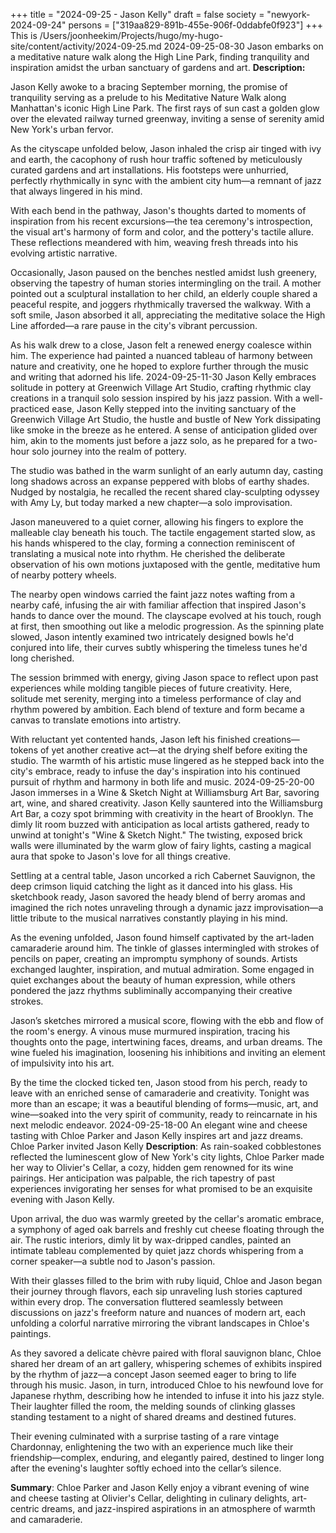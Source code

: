 +++
title = "2024-09-25 - Jason Kelly"
draft = false
society = "newyork-2024-09-24"
persons = ["319aa829-891b-455e-906f-0ddabfe0f923"]
+++
This is /Users/joonheekim/Projects/hugo/my-hugo-site/content/activity/2024-09-25.md
2024-09-25-08-30
Jason embarks on a meditative nature walk along the High Line Park, finding tranquility and inspiration amidst the urban sanctuary of gardens and art.
**Description:** 

Jason Kelly awoke to a bracing September morning, the promise of tranquility serving as a prelude to his Meditative Nature Walk along Manhattan's iconic High Line Park. The first rays of sun cast a golden glow over the elevated railway turned greenway, inviting a sense of serenity amid New York's urban fervor. 

As the cityscape unfolded below, Jason inhaled the crisp air tinged with ivy and earth, the cacophony of rush hour traffic softened by meticulously curated gardens and art installations. His footsteps were unhurried, perfectly rhythmically in sync with the ambient city hum—a remnant of jazz that always lingered in his mind.

With each bend in the pathway, Jason's thoughts darted to moments of inspiration from his recent excursions—the tea ceremony's introspection, the visual art's harmony of form and color, and the pottery's tactile allure. These reflections meandered with him, weaving fresh threads into his evolving artistic narrative.

Occasionally, Jason paused on the benches nestled amidst lush greenery, observing the tapestry of human stories intermingling on the trail. A mother pointed out a sculptural installation to her child, an elderly couple shared a peaceful respite, and joggers rhythmically traversed the walkway. With a soft smile, Jason absorbed it all, appreciating the meditative solace the High Line afforded—a rare pause in the city's vibrant percussion.

As his walk drew to a close, Jason felt a renewed energy coalesce within him. The experience had painted a nuanced tableau of harmony between nature and creativity, one he hoped to explore further through the music and writing that adorned his life.
2024-09-25-11-30
Jason Kelly embraces solitude in pottery at Greenwich Village Art Studio, crafting rhythmic clay creations in a tranquil solo session inspired by his jazz passion.
With a well-practiced ease, Jason Kelly stepped into the inviting sanctuary of the Greenwich Village Art Studio, the hustle and bustle of New York dissipating like smoke in the breeze as he entered. A sense of anticipation glided over him, akin to the moments just before a jazz solo, as he prepared for a two-hour solo journey into the realm of pottery.

The studio was bathed in the warm sunlight of an early autumn day, casting long shadows across an expanse peppered with blobs of earthy shades. Nudged by nostalgia, he recalled the recent shared clay-sculpting odyssey with Amy Ly, but today marked a new chapter—a solo improvisation.

Jason maneuvered to a quiet corner, allowing his fingers to explore the malleable clay beneath his touch. The tactile engagement started slow, as his hands whispered to the clay, forming a connection reminiscent of translating a musical note into rhythm. He cherished the deliberate observation of his own motions juxtaposed with the gentle, meditative hum of nearby pottery wheels.

The nearby open windows carried the faint jazz notes wafting from a nearby café, infusing the air with familiar affection that inspired Jason's hands to dance over the mound. The clayscape evolved at his touch, rough at first, then smoothing out like a melodic progression. As the spinning plate slowed, Jason intently examined two intricately designed bowls he'd conjured into life, their curves subtly whispering the timeless tunes he'd long cherished.

The session brimmed with energy, giving Jason space to reflect upon past experiences while molding tangible pieces of future creativity. Here, solitude met serenity, merging into a timeless performance of clay and rhythm powered by ambition. Each blend of texture and form became a canvas to translate emotions into artistry.

With reluctant yet contented hands, Jason left his finished creations—tokens of yet another creative act—at the drying shelf before exiting the studio. The warmth of his artistic muse lingered as he stepped back into the city's embrace, ready to infuse the day's inspiration into his continued pursuit of rhythm and harmony in both life and music.
2024-09-25-20-00
Jason immerses in a Wine & Sketch Night at Williamsburg Art Bar, savoring art, wine, and shared creativity.
Jason Kelly sauntered into the Williamsburg Art Bar, a cozy spot brimming with creativity in the heart of Brooklyn. The dimly lit room buzzed with anticipation as local artists gathered, ready to unwind at tonight's "Wine & Sketch Night." The twisting, exposed brick walls were illuminated by the warm glow of fairy lights, casting a magical aura that spoke to Jason's love for all things creative.

Settling at a central table, Jason uncorked a rich Cabernet Sauvignon, the deep crimson liquid catching the light as it danced into his glass. His sketchbook ready, Jason savored the heady blend of berry aromas and imagined the rich notes unraveling through a dynamic jazz improvisation—a little tribute to the musical narratives constantly playing in his mind.

As the evening unfolded, Jason found himself captivated by the art-laden camaraderie around him. The tinkle of glasses intermingled with strokes of pencils on paper, creating an impromptu symphony of sounds. Artists exchanged laughter, inspiration, and mutual admiration. Some engaged in quiet exchanges about the beauty of human expression, while others pondered the jazz rhythms subliminally accompanying their creative strokes.

Jason’s sketches mirrored a musical score, flowing with the ebb and flow of the room's energy. A vinous muse murmured inspiration, tracing his thoughts onto the page, intertwining faces, dreams, and urban dreams. The wine fueled his imagination, loosening his inhibitions and inviting an element of impulsivity into his art.

By the time the clocked ticked ten, Jason stood from his perch, ready to leave with an enriched sense of camaraderie and creativity. Tonight was more than an escape; it was a beautiful blending of forms—music, art, and wine—soaked into the very spirit of community, ready to reincarnate in his next melodic endeavor.
2024-09-25-18-00
An elegant wine and cheese tasting with Chloe Parker and Jason Kelly inspires art and jazz dreams.
Chloe Parker invited Jason Kelly
**Description**: As rain-soaked cobblestones reflected the luminescent glow of New York's city lights, Chloe Parker made her way to Olivier's Cellar, a cozy, hidden gem renowned for its wine pairings. Her anticipation was palpable, the rich tapestry of past experiences invigorating her senses for what promised to be an exquisite evening with Jason Kelly.

Upon arrival, the duo was warmly greeted by the cellar's aromatic embrace, a symphony of aged oak barrels and freshly cut cheese floating through the air. The rustic interiors, dimly lit by wax-dripped candles, painted an intimate tableau complemented by quiet jazz chords whispering from a corner speaker—a subtle nod to Jason's passion.

With their glasses filled to the brim with ruby liquid, Chloe and Jason began their journey through flavors, each sip unraveling lush stories captured within every drop. The conversation fluttered seamlessly between discussions on jazz's freeform nature and nuances of modern art, each unfolding a colorful narrative mirroring the vibrant landscapes in Chloe's paintings.

As they savored a delicate chèvre paired with floral sauvignon blanc, Chloe shared her dream of an art gallery, whispering schemes of exhibits inspired by the rhythm of jazz—a concept Jason seemed eager to bring to life through his music. Jason, in turn, introduced Chloe to his newfound love for Japanese rhythm, describing how he intended to infuse it into his jazz style. Their laughter filled the room, the melding sounds of clinking glasses standing testament to a night of shared dreams and destined futures.

Their evening culminated with a surprise tasting of a rare vintage Chardonnay, enlightening the two with an experience much like their friendship—complex, enduring, and elegantly paired, destined to linger long after the evening's laughter softly echoed into the cellar’s silence.

**Summary**: Chloe Parker and Jason Kelly enjoy a vibrant evening of wine and cheese tasting at Olivier's Cellar, delighting in culinary delights, art-centric dreams, and jazz-inspired aspirations in an atmosphere of warmth and camaraderie.
